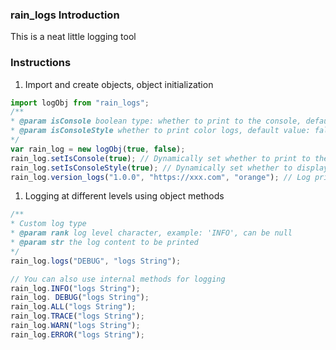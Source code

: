 ### rain_logs Introduction

This is a neat little logging tool

### Instructions

1. Import and create objects, object initialization

```js
import logObj from "rain_logs";
/**
* @param isConsole boolean type: whether to print to the console, default true
* @param isConsoleStyle whether to print color logs, default value: false (note: this setting only works in browsers)
*/
var rain_log = new logObj(true, false);
rain_log.setIsConsole(true); // Dynamically set whether to print to the console, default value: true
rain_log.setIsConsoleStyle(true); // Dynamically set whether to display the style of the console log, generally only effective in the browser console, default value: false
rain_log.version_logs("1.0.0", "https://xxx.com", "orange"); // Log printing, version identification
```

1. Logging at different levels using object methods

```js
/**
* Custom log type
* @param rank log level character, example: 'INFO', can be null
* @param str the log content to be printed
*/
rain_log.logs("DEBUG", "logs String");

// You can also use internal methods for logging
rain_log.INFO("logs String");
rain_log. DEBUG("logs String");
rain_log.ALL("logs String");
rain_log.TRACE("logs String");
rain_log.WARN("logs String");
rain_log.ERROR("logs String");
```
